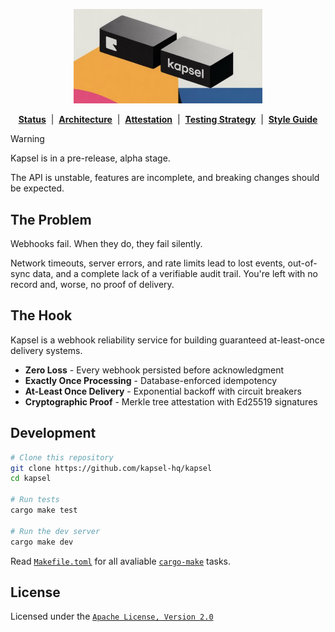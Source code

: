 <p align="center">
  <img width="60%" src="docs/images/logo.png" alt="LOGO Screenshot">
</p>

<p align="center">
  <b><a href="docs/STATUS.md">Status</a></b>
  &nbsp;|&nbsp;
  <b><a href="docs/ARCHITECTURE.md">Architecture</a></b>
  &nbsp;|&nbsp;
  <b><a href="docs/ATTESTATION.md">Attestation</a></b>
  &nbsp;|&nbsp;
  <b><a href="docs/TESTING_STRATEGY.md">Testing Strategy</a></b>
  &nbsp;|&nbsp
  <b><a href="docs/STYLE.md">Style Guide</a></b>
</p>

> [!WARNING]
> Kapsel is in a pre-release, alpha stage.
>
> The API is unstable, features are incomplete, and breaking changes should be expected.

## The Problem

Webhooks fail. When they do, they fail silently.

Network timeouts, server errors, and rate limits lead to lost events, out-of-sync data, and a complete lack of a verifiable audit trail. You're left with no record and, worse, no proof of delivery.

## The Hook

Kapsel is a webhook reliability service for building guaranteed at-least-once delivery systems.

- **Zero Loss** - Every webhook persisted before acknowledgment
- **Exactly Once Processing** - Database-enforced idempotency
- **At-Least Once Delivery** - Exponential backoff with circuit breakers
- **Cryptographic Proof** - Merkle tree attestation with Ed25519 signatures

## Development

```bash
# Clone this repository
git clone https://github.com/kapsel-hq/kapsel
cd kapsel

# Run tests
cargo make test

# Run the dev server
cargo make dev
```

Read [`Makefile.toml`](Makefile.toml) for all avaliable [`cargo-make`](https://github.com/sagiegurari/cargo-make) tasks.

## License

Licensed under the [`Apache License, Version 2.0`](LICENSE)
